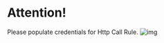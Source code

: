 # Attention!
Please populate credentials for Http Call Rule.
![img](https://raw.githubusercontent.com/glebowadim/test_repo/master/img/http_call_rule.png)
